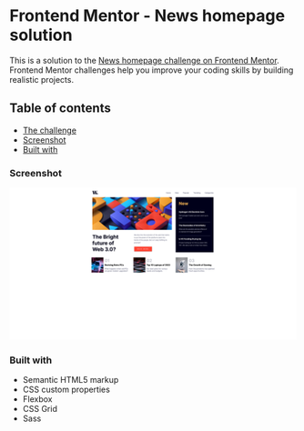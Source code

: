 # Frontend Mentor - News homepage solution

This is a solution to the [News homepage challenge on Frontend Mentor](https://www.frontendmentor.io/challenges/news-homepage-H6SWTa1MFl). Frontend Mentor challenges help you improve your coding skills by building realistic projects. 

## Table of contents


  - [The challenge](#the-challenge)
  - [Screenshot](#screenshot)
  - [Built with](#built-with)



### Screenshot

![](FireShot%20Capture%20001%20-%20NewsHomePage%20-%20.png)


### Built with

- Semantic HTML5 markup
- CSS custom properties
- Flexbox
- CSS Grid
- Sass 




